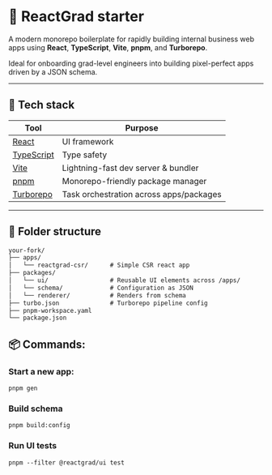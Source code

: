 # 🚀 ReactGrad starter

A modern monorepo boilerplate for rapidly building internal business web apps using **React**, **TypeScript**, **Vite**, **pnpm**, and **Turborepo**.

Ideal for onboarding grad-level engineers into building pixel-perfect apps driven by a JSON schema.

---

## 🧱 Tech stack

| Tool             | Purpose                                   |
|------------------|--------------------------------------------|
| [React](https://react.dev/) | UI framework |
| [TypeScript](https://www.typescriptlang.org/) | Type safety |
| [Vite](https://vitejs.dev/) | Lightning-fast dev server & bundler |
| [pnpm](https://pnpm.io/) | Monorepo-friendly package manager |
| [Turborepo](https://turbo.build/repo) | Task orchestration across apps/packages |

---

## 📁 Folder structure

```txt
your-fork/
├── apps/
│   └── reactgrad-csr/      # Simple CSR react app
├── packages/      
│   └── ui/                 # Reusable UI elements across /apps/
│   └── schema/             # Configuration as JSON
│   └── renderer/           # Renders from schema
├── turbo.json              # Turborepo pipeline config
├── pnpm-workspace.yaml 
└── package.json      
```

## 📦 Commands:

### Start a new app:
```
pnpm gen
```

### Build schema
```
pnpm build:config
```

### Run UI tests
```
pnpm --filter @reactgrad/ui test
```